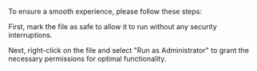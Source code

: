 To ensure a smooth experience, please follow these steps: 


First, mark the file as safe to allow it to run without any security interruptions.


Next, right-click on the file and select "Run as Administrator" to grant the necessary permissions for optimal functionality.
